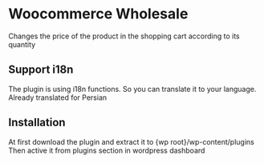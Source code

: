 # Woocommerce Wholesale
Changes the price of the product in the shopping cart according to its quantity

## Support i18n
The plugin is using i18n functions. So you can translate it to your language.
<br/>Already translated for Persian

## Installation
At first download the plugin and extract it to {wp root}/wp-content/plugins
<br/>Then active it from plugins section in wordpress dashboard

